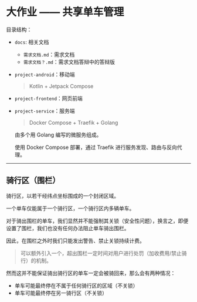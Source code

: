 # 大作业 —— 共享单车管理



目录结构：

- `docs`: 相关文档
    - `需求文档.md`：需求文档
    - `需求文档？.md`：需求文档答辩中的答辩版
- `project-android`：移动端
  
   > Kotlin + Jetpack Compose
   
- `project-frontend`：网页前端
  
- `project-service`：服务端
  
    > Docker Compose + Traefik + Golang
    
    由多个用 Golang 编写的微服务组成。
    
    使用 Docker Compose 部署，通过 Traefik 进行服务发现、路由与反向代理。

---

## 骑行区（围栏）

骑行区，以若干经纬点坐标围成的一个封闭区域。

一个单车仅能属于一个骑行区，一个骑行区内多辆单车。



对于骑出围栏的单车，我们显然并不能强制其关锁（安全性问题），换言之，即便设置了围栏，我们也没有任何办法阻止单车骑出围栏。

因此，在围栏之外时我们只能发出警告、禁止关锁持续计费。

> 可以额外引入一个，超出围栏一定时间对用户进行处罚（加收费用/禁止骑行）的机制。



然而这并不能保证骑出骑行区的单车一定会被骑回来，那么会有两种情况：

- 单车可能最终停在不属于任何骑行区的区域（不关锁）
- 单车可能最终停在另一骑行区（不关锁）



